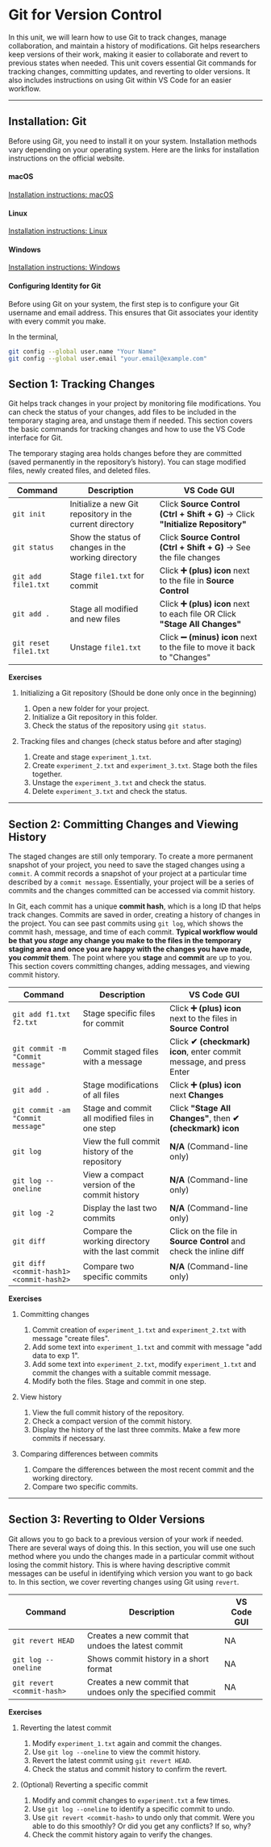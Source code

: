 # Git for Version Control  

In this unit, we will learn how to use Git to track changes, manage collaboration, and maintain a history of modifications. Git helps researchers keep versions of their work, making it easier to collaborate and revert to previous states when needed. This unit covers essential Git commands for tracking changes, committing updates, and reverting to older versions. It also includes instructions on using Git within VS Code for an easier workflow.  

---

## Installation: Git

Before using Git, you need to install it on your system. Installation methods vary depending on your operating system. Here are the links for installation instructions on the official website.

#### macOS

[Installation instructions: macOS](https://git-scm.com/downloads/mac)

#### Linux

[Installation instructions: Linux](https://git-scm.com/downloads/linux)

#### Windows

[Installation instructions: Windows](https://git-scm.com/downloads/win)

#### Configuring Identity for Git

Before using Git on your system, the first step is to configure your Git username and email address. This ensures that Git associates your identity with every commit you make.

In the terminal, 
```bash
git config --global user.name "Your Name"
git config --global user.email "your.email@example.com"
```

## Section 1: Tracking Changes  

Git helps track changes in your project by monitoring file modifications. You can check the status of your changes, add files to be included in the temporary staging area, and unstage them if needed. This section covers the basic commands for tracking changes and how to use the VS Code interface for Git.  

The temporary staging area holds changes before they are committed (saved permanently in the repository’s history). You can stage modified files, newly created files, and deleted files.

| Command                | Description                                             | VS Code GUI |
|------------------------|---------------------------------------------------------|-------------|
| `git init`            | Initialize a new Git repository in the current directory | Click **Source Control (Ctrl + Shift + G)** → Click **"Initialize Repository"** |
| `git status`          | Show the status of changes in the working directory      | Click **Source Control (Ctrl + Shift + G)** → See the file changes |
| `git add file1.txt`   | Stage `file1.txt` for commit                             | Click **➕ (plus) icon** next to the file in **Source Control** |
| `git add .`          | Stage all modified and new files                         | Click **➕ (plus) icon** next to each file OR Click **"Stage All Changes"** |
| `git reset file1.txt` | Unstage `file1.txt`                                      | Click **➖ (minus) icon** next to the file to move it back to "Changes" |

**Exercises**  

1. Initializing a Git repository (Should be done only once in the beginning)
   1. Open a new folder for your project.  
   2. Initialize a Git repository in this folder.  
   3. Check the status of the repository using `git status`.  

2. Tracking files and changes (check status before and after staging)
   1. Create and stage `experiment_1.txt`. 
   2. Create `experiment_2.txt` and `experiment_3.txt`. Stage both the files together.
   3. Unstage the `experiment_3.txt` and check the status.
   4. Delete `experiment_3.txt` and check the status.

---

## Section 2: Committing Changes and Viewing History 

The staged changes are still only temporary. To create a more permanent snapshot of your project, you need to save the staged changes using a `commit`. A commit records a snapshot of your project at a particular time described by a `commit message`. Essentially, your project will be a series of commits and the changes committed can be accessed via commit history.  

In Git, each commit has a unique **commit hash**, which is a long ID that helps track changes. Commits are saved in order, creating a history of changes in the project. You can see past commits using `git log`, which shows the commit hash, message, and time of each commit. **Typical workflow would be that you *stage* any change you make to the files in the temporary staging area and once you are happy with the changes you have made, you *commit* them**. The point where you **stage** and **commit** are up to you. This section covers committing changes, adding messages, and viewing commit history.

| Command | Description | VS Code GUI |
|---------|-------------|-------------|
| `git add f1.txt f2.txt` | Stage specific files for commit | Click **➕ (plus) icon** next to the files in **Source Control** |
| `git commit -m "Commit message"` | Commit staged files with a message | Click **✔ (checkmark) icon**, enter commit message, and press Enter |
| `git add .` | Stage modifications of all files | Click **➕ (plus) icon** next **Changes** |
| `git commit -am "Commit message"` | Stage and commit all modified files in one step | Click **"Stage All Changes"**, then **✔ (checkmark) icon** |
| `git log` | View the full commit history of the repository | **N/A** (Command-line only) |
| `git log --oneline` | View a compact version of the commit history | **N/A** (Command-line only) |
| `git log -2` | Display the last two commits | **N/A** (Command-line only) |
| `git diff` | Compare the working directory with the last commit | Click on the file in **Source Control** and check the inline diff |
| `git diff <commit-hash1> <commit-hash2>` | Compare two specific commits | **N/A** (Command-line only) |

**Exercises**  

1. Committing changes  
   1. Commit creation of `experiment_1.txt` and `experiment_2.txt` with message "create files".    
   2. Add some text into `experiment_1.txt` and commit with message "add data to exp 1".
   3. Add some text into `experiment_2.txt`, modify `experiment_1.txt` and commit the changes with a suitable commit message. 
   4. Modify both the files. Stage and commit in one step.

2. View history  
   1. View the full commit history of the repository.
   2. Check a compact version of the commit history.
   3. Display the history of the last three commits. Make a few more commits if necessary.

3. Comparing differences between commits
   1. Compare the differences between the most recent commit and the working directory.
   2. Compare two specific commits.

---

## Section 3: Reverting to Older Versions  

Git allows you to go back to a previous version of your work if needed. There are several ways of doing this. In this section, you will use one such method where you undo the changes made in a particular commit without losing the commit history. This is where having descriptive commit messages can be useful in identifying which version you want to go back to. In this section, we cover reverting changes using Git using `revert`.  

| Command                      | Description                                         | VS Code GUI |
|------------------------------|-----------------------------------------------------|-------------|
| `git revert HEAD`            | Creates a new commit that undoes the latest commit | NA |
| `git log --oneline`          | Shows commit history in a short format             | NA |
| `git revert <commit-hash>`   | Creates a new commit that undoes only the specified commit | NA |

**Exercises**  

1. Reverting the latest commit  
   1. Modify `experiment_1.txt` again and commit the changes.  
   2. Use `git log --oneline` to view the commit history.  
   3. Revert the latest commit using `git revert HEAD`.  
   4. Check the status and commit history to confirm the revert.  

2. (Optional) Reverting a specific commit  
   1. Modify and commit changes to `experiment.txt` a few times.  
   2. Use `git log --oneline` to identify a specific commit to undo.  
   3. Use `git revert <commit-hash>` to undo only that commit. Were you able to do this smoothly? Or did you get any conflicts? If so, why? 
   4. Check the commit history again to verify the changes.  